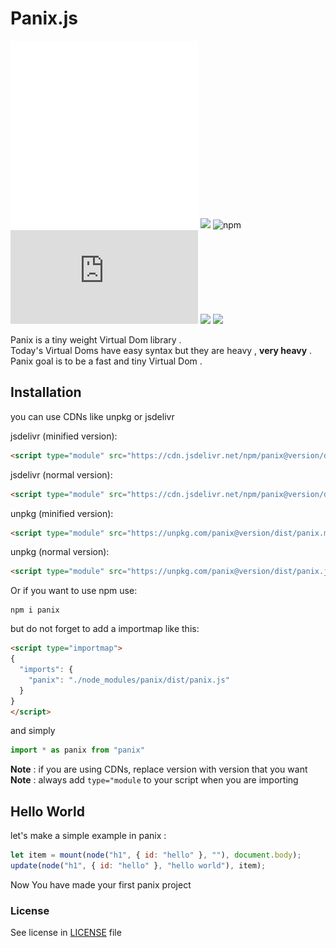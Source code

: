 # Panix.js
<img src="https://github.com/mehanalavimajd/panix/blob/dev/docs/img/logo.gif" height="300" width="300" ></img>
![](https://img.shields.io/codefactor/grade/github/mehanalavimajd/panix?label=Code%20Quality) ![npm](https://img.shields.io/npm/dw/panix) ![GitHub file size in bytes](https://img.shields.io/github/size/mehanalavimajd/panix/dist/panix.min.js?label=minified%20sized) ![](https://img.shields.io/depfu/mehanalavimajd/panix) ![](https://img.shields.io/github/last-commit/mehanalavimajd/panix)

Panix is a tiny weight Virtual Dom library . <br>
Today's Virtual Doms have easy syntax but they are heavy , **very heavy** . <br>
Panix goal is to be a fast and tiny Virtual Dom .

## Installation

you can use CDNs like unpkg or jsdelivr

jsdelivr (minified version):

```html
<script type="module" src="https://cdn.jsdelivr.net/npm/panix@version/dist/panix.min.js"></script>
```

jsdelivr (normal version):

```html
<script type="module" src="https://cdn.jsdelivr.net/npm/panix@version/dist/panix.js"></script>
```

unpkg (minified version):

```html
<script type="module" src="https://unpkg.com/panix@version/dist/panix.min.js"></script>
```

unpkg (normal version):

```html
<script type="module" src="https://unpkg.com/panix@version/dist/panix.js"></script>
```
Or if you want to use npm use:
```
npm i panix
```
but do not forget to add a importmap like this:
```html
<script type="importmap">
{
  "imports": {
    "panix": "./node_modules/panix/dist/panix.js"
  }
}
</script>
```
and simply
```js
import * as panix from "panix"
```

**Note** : if you are using CDNs, replace version with version that you want <br>
**Note** : always add `type="module` to your script when you are importing
## Hello World

let's make a simple example in panix :

```js
let item = mount(node("h1", { id: "hello" }, ""), document.body);
update(node("h1", { id: "hello" }, "hello world"), item);
```

Now You have made your first panix project

### License

See license in [LICENSE](LICENSE) file
